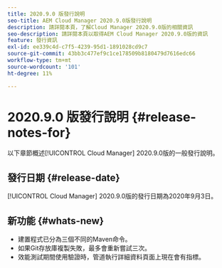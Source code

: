 ```yaml
---
title: 2020.9.0 版發行說明
seo-title: AEM Cloud Manager 2020.9.0版發行說明
description: 請詳閱本頁，了解Cloud Manager 2020.9.0版的相關資訊
seo-description: 請詳閱本頁以取得AEM Cloud Manager 2020.9.0版的資訊
feature: 發行資訊
exl-id: ee339c4d-c7f5-4239-95d1-1891028cd9c7
source-git-commit: 43bb3c477ef9c1ce178509b8180479d7616edc66
workflow-type: tm+mt
source-wordcount: '101'
ht-degree: 11%

---
```


# 2020.9.0 版發行說明 {#release-notes-for}

以下章節概述[!UICONTROL Cloud Manager] 2020.9.0版的一般發行說明。

## 發行日期 {#release-date}

[!UICONTROL Cloud Manager] 2020.9.0版的發行日期為2020年9月3日。

## 新功能 {#whats-new}

* 建置程式已分為三個不同的Maven命令。
* 如果Git存放庫複製失敗，最多會重新嘗試三次。
* 效能測試期間使用驗證時，管道執行詳細資料頁面上現在會有指標。
